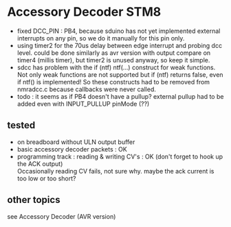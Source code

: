# Accessory Decoder STM8
- fixed DCC_PIN : PB4, because sduino has not yet implemented external interrupts on any pin, so we do it manually for this pin only.
- using timer2 for the 70us delay between edge interrupt and probing dcc level. could be done similarly as avr version with output compare on timer4 (millis timer), but timer2 is unused anyway, so keep it simple.  
- sdcc has problem with the if (ntf) ntf(...) construct for weak functions. Not only weak functions are not supported but if (ntf) returns false, even if ntf() is implemented! So these constructs had to be removed from nmradcc.c because callbacks were never called.
- todo : it seems as if PB4 doesn't have a pullup? external pullup had to be added even with INPUT_PULLUP pinMode (??)
## tested
- on breadboard without ULN output buffer  
- basic accessory decoder packets : OK  
- programming track : reading & writing CV's : OK (don't forget to hook up the ACK output)  
Occasionally reading CV fails, not sure why. maybe the ack current is too low or too short?  
## other topics
see Accessory Decoder (AVR version)

